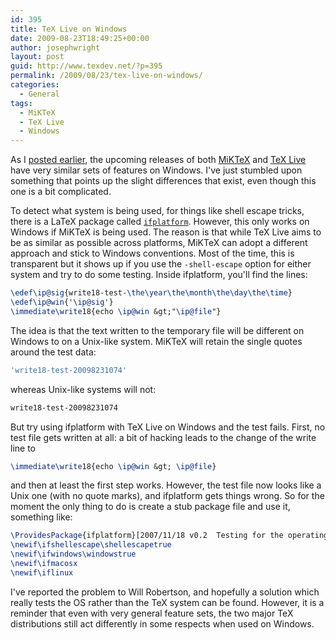 ```yaml
---
id: 395
title: TeX Live on Windows
date: 2009-08-23T18:49:25+00:00
author: josephwright
layout: post
guid: http://www.texdev.net/?p=395
permalink: /2009/08/23/tex-live-on-windows/
categories:
  - General
tags:
  - MiKTeX
  - TeX Live
  - Windows
---
```

As I [posted earlier](http://www.texdev.net/2009/08/02/testing-miktex-2-8-and-tex-live-2009/), the upcoming releases of both [MiKTeX](http://www.miktex.org/) and [TeX Live](http://www.tug.org/texlive/) have very similar sets of features on Windows. I've just stumbled upon something that points up the slight differences that exist, even though this one is a bit complicated.

To detect what system is being used, for things like shell escape tricks, there is a LaTeX package called [`ifplatform`](https://ctan.org/pkg/ifplatform). However, this only works on Windows if MiKTeX is being used. The reason is that while TeX Live aims to be as similar as possible across platforms, MiKTeX can adopt a different approach and stick to Windows conventions. Most of the time, this is transparent but it shows up if you use the `-shell-escape` option for either system and try to do some testing. Inside ifplatform, you'll find the lines:

```latex
\edef\ip@sig{write18-test-\the\year\the\month\the\day\the\time}
\edef\ip@win{'\ip@sig'}
\immediate\write18{echo \ip@win &gt;"\ip@file"}
```

The idea is that the text written to the temporary file will be different on Windows to on a Unix-like system. MiKTeX will retain the single quotes around the test data:

```bash
'write18-test-20098231074'
```

whereas Unix-like systems will not:

```bash
write18-test-20098231074
```

But try using ifplatform with TeX Live on Windows and the test fails. First, no test file gets written at all: a bit of hacking leads to the change of the write line to

```latex
\immediate\write18{echo \ip@win &gt; \ip@file}
```

and then at least the first step works. However, the test file now looks like a Unix one (with no quote marks), and ifplatform gets things wrong. So for the moment the only thing to do is create a stub package file and use it, something like:

```latex
\ProvidesPackage{ifplatform}[2007/11/18 v0.2  Testing for the operating system]
\newif\ifshellescape\shellescapetrue
\newif\ifwindows\windowstrue
\newif\ifmacosx
\newif\iflinux
```

I've reported the problem to Will Robertson, and hopefully a solution which really tests the OS rather than the TeX system can be found. However, it is a reminder that even with very general feature sets, the two major TeX distributions still act differently in some respects when used on Windows.
